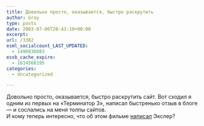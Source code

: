 ```yaml
---
title: Довольно просто, оказывается, быстро раскрутить
author: Gray
type: posts
date: 2003-07-06T20:43:19+00:00
excerpt:
url: /3382
esml_socialcount_LAST_UPDATED:
  - 1496836083
essb_cache_expire:
  - 1614566195
categories:
  - Uncategorized

---
```








Довольно просто, оказывается, быстро раскрутить сайт. Вот сходил я одним из первых на &#171;Терминатор 3&#187;, написал быстренько отзыв в блоге &#8212; и сослались на меня толпы сайтов.  
И кому теперь интересно, что об этом фильме <a href="http://exler.ru/films/07-07-2003.htm" target="_blank">написал</a> Экслер?